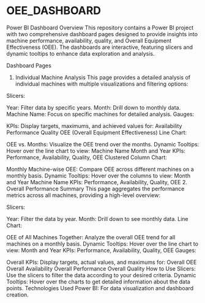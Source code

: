 # OEE_DASHBOARD
Power BI Dashboard Overview
This repository contains a Power BI project with two comprehensive dashboard pages designed to provide insights into machine performance, availability, quality, and Overall Equipment Effectiveness (OEE). The dashboards are interactive, featuring slicers and dynamic tooltips to enhance data exploration and analysis.

Dashboard Pages
1. Individual Machine Analysis
This page provides a detailed analysis of individual machines with multiple visualizations and filtering options:

Slicers:

Year: Filter data by specific years.
Month: Drill down to monthly data.
Machine Name: Focus on specific machines for detailed analysis.
Gauges:

KPIs: Display targets, maximums, and achieved values for:
Availability
Performance
Quality
OEE (Overall Equipment Effectiveness)
Line Chart:

OEE vs. Months: Visualize the OEE trend over the months.
Dynamic Tooltips: Hover over the line chart to view:
Machine Name
Month and Year
KPIs: Performance, Availability, Quality, OEE
Clustered Column Chart:

Monthly Machine-wise OEE: Compare OEE across different machines on a monthly basis.
Dynamic Tooltips: Hover over the columns to view:
Month and Year
Machine Name
KPIs: Performance, Availability, Quality, OEE
2. Overall Performance Summary
This page aggregates the performance metrics across all machines, providing a high-level overview:

Slicers:

Year: Filter the data by year.
Month: Drill down to see monthly data.
Line Chart:

OEE of All Machines Together: Analyze the overall OEE trend for all machines on a monthly basis.
Dynamic Tooltips: Hover over the line chart to view:
Month and Year
KPIs: Performance, Availability, Quality, OEE
Gauges:

Overall KPIs: Display targets, actual values, and maximums for:
Overall OEE
Overall Availability
Overall Performance
Overall Quality
How to Use
Slicers: Use the slicers to filter the data according to your desired criteria.
Dynamic Tooltips: Hover over the charts to get detailed information about the data points.
Technologies Used
Power BI: For data visualization and dashboard creation.
